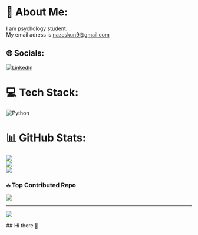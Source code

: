 # 💫 About Me:
I am psychology student. <br>My email adress is nazcskun9@gmail.com


## 🌐 Socials:
[![LinkedIn](https://img.shields.io/badge/LinkedIn-%230077B5.svg?logo=linkedin&logoColor=white)](https://linkedin.com/in/www.linkedin.com/in/nazlı-coşkun) 

# 💻 Tech Stack:
![Python](https://img.shields.io/badge/python-3670A0?style=for-the-badge&logo=python&logoColor=ffdd54)
# 📊 GitHub Stats:
![](https://github-readme-stats.vercel.app/api?username=Nzlcskn&theme=dark&hide_border=false&include_all_commits=false&count_private=false)<br/>
![](https://github-readme-streak-stats.herokuapp.com/?user=Nzlcskn&theme=dark&hide_border=false)<br/>
![](https://github-readme-stats.vercel.app/api/top-langs/?username=Nzlcskn&theme=dark&hide_border=false&include_all_commits=false&count_private=false&layout=compact)

### 🔝 Top Contributed Repo
![](https://github-contributor-stats.vercel.app/api?username=Nzlcskn&limit=5&theme=dark&combine_all_yearly_contributions=true)

---
[![](https://visitcount.itsvg.in/api?id=Nzlcskn&icon=0&color=4)](https://visitcount.itsvg.in)

<!-- Proudly created with GPRM ( https://gprm.itsvg.in ) -->

<!-- Proudly created with GPRM ( https://gprm.itsvg.in ) -->## Hi there 👋

<!--
**Nzlcskn/Nzlcskn** is a ✨ _special_ ✨ repository because its `README.md` (this file) appears on your GitHub profile.

Here are some ideas to get you started:

- 🔭 I’m currently working on ...
- 🌱 I’m currently learning ...
- 👯 I’m looking to collaborate on ...
- 🤔 I’m looking for help with ...
- 💬 Ask me about ...
- 📫 How to reach me: ...
- 😄 Pronouns: ...
- ⚡ Fun fact: ...
-->
